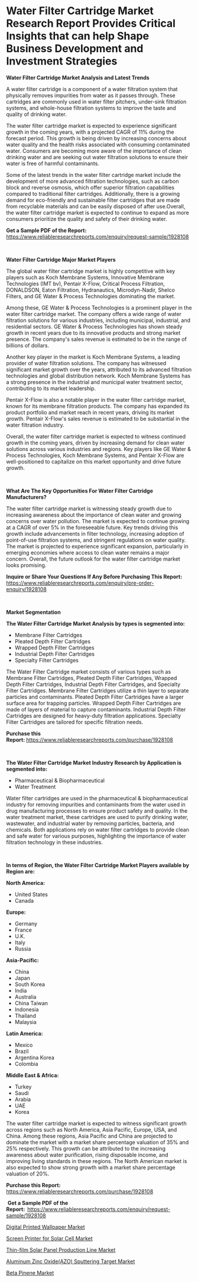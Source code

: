 <p><h1>Water Filter Cartridge Market Research Report Provides Critical Insights that can help Shape Business Development and Investment Strategies</h1></p><p><strong>Water Filter Cartridge Market Analysis and Latest Trends</strong></p>
<p><p>A water filter cartridge is a component of a water filtration system that physically removes impurities from water as it passes through. These cartridges are commonly used in water filter pitchers, under-sink filtration systems, and whole-house filtration systems to improve the taste and quality of drinking water.</p><p>The water filter cartridge market is expected to experience significant growth in the coming years, with a projected CAGR of 11% during the forecast period. This growth is being driven by increasing concerns about water quality and the health risks associated with consuming contaminated water. Consumers are becoming more aware of the importance of clean drinking water and are seeking out water filtration solutions to ensure their water is free of harmful contaminants.</p><p>Some of the latest trends in the water filter cartridge market include the development of more advanced filtration technologies, such as carbon block and reverse osmosis, which offer superior filtration capabilities compared to traditional filter cartridges. Additionally, there is a growing demand for eco-friendly and sustainable filter cartridges that are made from recyclable materials and can be easily disposed of after use.Overall, the water filter cartridge market is expected to continue to expand as more consumers prioritize the quality and safety of their drinking water.</p></p>
<p><strong>Get a Sample PDF of the Report:&nbsp;</strong> <a href="https://www.reliableresearchreports.com/enquiry/request-sample/1928108">https://www.reliableresearchreports.com/enquiry/request-sample/1928108</a></p>
<p>&nbsp;</p>
<p><strong>Water Filter Cartridge Major Market Players</strong></p>
<p><p>The global water filter cartridge market is highly competitive with key players such as Koch Membrane Systems, Innovative Membrane Technologies (IMT bv), Pentair X-Flow, Critical Process Filtration, DONALDSON, Eaton Filtration, Hydranautics, Microdyn-Nadir, Shelco Filters, and GE Water & Process Technologies dominating the market. </p><p>Among these, GE Water & Process Technologies is a prominent player in the water filter cartridge market. The company offers a wide range of water filtration solutions for various industries, including municipal, industrial, and residential sectors. GE Water & Process Technologies has shown steady growth in recent years due to its innovative products and strong market presence. The company's sales revenue is estimated to be in the range of billions of dollars.</p><p>Another key player in the market is Koch Membrane Systems, a leading provider of water filtration solutions. The company has witnessed significant market growth over the years, attributed to its advanced filtration technologies and global distribution network. Koch Membrane Systems has a strong presence in the industrial and municipal water treatment sector, contributing to its market leadership.</p><p>Pentair X-Flow is also a notable player in the water filter cartridge market, known for its membrane filtration products. The company has expanded its product portfolio and market reach in recent years, driving its market growth. Pentair X-Flow's sales revenue is estimated to be substantial in the water filtration industry.</p><p>Overall, the water filter cartridge market is expected to witness continued growth in the coming years, driven by increasing demand for clean water solutions across various industries and regions. Key players like GE Water & Process Technologies, Koch Membrane Systems, and Pentair X-Flow are well-positioned to capitalize on this market opportunity and drive future growth.</p></p>
<p>&nbsp;</p>
<p><strong>What Are The Key Opportunities For Water Filter Cartridge Manufacturers?</strong></p>
<p><p>The water filter cartridge market is witnessing steady growth due to increasing awareness about the importance of clean water and growing concerns over water pollution. The market is expected to continue growing at a CAGR of over 5% in the foreseeable future. Key trends driving this growth include advancements in filter technology, increasing adoption of point-of-use filtration systems, and stringent regulations on water quality. The market is projected to experience significant expansion, particularly in emerging economies where access to clean water remains a major concern. Overall, the future outlook for the water filter cartridge market looks promising.</p></p>
<p><strong>Inquire or Share Your Questions If Any Before Purchasing This Report:</strong> <a href="https://www.reliableresearchreports.com/enquiry/pre-order-enquiry/1928108">https://www.reliableresearchreports.com/enquiry/pre-order-enquiry/1928108</a></p>
<p>&nbsp;</p>
<p><strong>Market Segmentation</strong></p>
<p><strong>The Water Filter Cartridge Market Analysis by types is segmented into:</strong></p>
<p><ul><li>Membrane Filter Cartridges</li><li>Pleated Depth Filter Cartridges</li><li>Wrapped Depth Filter Cartridges</li><li>Industrial Depth Filter Cartridges</li><li>Specialty Filter Cartridges</li></ul></p>
<p><p>The Water Filter Cartridge market consists of various types such as Membrane Filter Cartridges, Pleated Depth Filter Cartridges, Wrapped Depth Filter Cartridges, Industrial Depth Filter Cartridges, and Specialty Filter Cartridges. Membrane Filter Cartridges utilize a thin layer to separate particles and contaminants. Pleated Depth Filter Cartridges have a larger surface area for trapping particles. Wrapped Depth Filter Cartridges are made of layers of material to capture contaminants. Industrial Depth Filter Cartridges are designed for heavy-duty filtration applications. Specialty Filter Cartridges are tailored for specific filtration needs.</p></p>
<p><strong>Purchase this Report:&nbsp;</strong><a href="https://www.reliableresearchreports.com/purchase/1928108">https://www.reliableresearchreports.com/purchase/1928108</a></p>
<p>&nbsp;</p>
<p><strong>The Water Filter Cartridge Market Industry Research by Application is segmented into:</strong></p>
<p><ul><li>Pharmaceutical & Biopharmaceutical</li><li>Water Treatment</li></ul></p>
<p><p>Water filter cartridges are used in the pharmaceutical & biopharmaceutical industry for removing impurities and contaminants from the water used in drug manufacturing processes to ensure product safety and quality. In the water treatment market, these cartridges are used to purify drinking water, wastewater, and industrial water by removing particles, bacteria, and chemicals. Both applications rely on water filter cartridges to provide clean and safe water for various purposes, highlighting the importance of water filtration technology in these industries.</p></p>
<p>&nbsp;</p>
<p><strong>In terms of Region, the Water Filter Cartridge Market Players available by Region are:</strong></p>
<p>
    <p> <strong> North America: </strong>
        <ul>
            <li>United States</li>
            <li>Canada</li>
        </ul>
        </p> 
    <p> <strong> Europe: </strong>
        <ul>
            <li>Germany</li>
            <li>France</li>
            <li>U.K.</li>
            <li>Italy</li>
            <li>Russia</li>
        </ul>
        </p> 
    <p> <strong> Asia-Pacific: </strong>
        <ul>
            <li>China</li>
            <li>Japan</li>
            <li>South Korea</li>
            <li>India</li>
            <li>Australia</li>
            <li>China Taiwan</li>
            <li>Indonesia</li>
            <li>Thailand</li>
            <li>Malaysia</li>
        </ul>
        </p> 
    <p> <strong> Latin America: </strong>
        <ul>
            <li>Mexico</li>
            <li>Brazil</li>
            <li>Argentina Korea</li>
            <li>Colombia</li>
        </ul>
        </p> 
    <p> <strong> Middle East & Africa: </strong>
        <ul>
            <li>Turkey</li>
            <li>Saudi</li>
            <li>Arabia</li>
            <li>UAE</li>
            <li>Korea</li>
        </ul>
    </p>
    </p>
<p><p>The water filter cartridge market is expected to witness significant growth across regions such as North America, Asia Pacific, Europe, USA, and China. Among these regions, Asia Pacific and China are projected to dominate the market with a market share percentage valuation of 35% and 25% respectively. This growth can be attributed to the increasing awareness about water purification, rising disposable income, and improving living standards in these regions. The North American market is also expected to show strong growth with a market share percentage valuation of 20%.</p></p>
<p><strong>Purchase this Report: </strong><a href="https://www.reliableresearchreports.com/purchase/1928108">https://www.reliableresearchreports.com/purchase/1928108</a></p>
<p>&nbsp;<strong>Get a Sample PDF of the Report:&nbsp;&nbsp;</strong><a href="https://www.reliableresearchreports.com/enquiry/request-sample/1928108">https://www.reliableresearchreports.com/enquiry/request-sample/1928108</a></p>
<p><strong></strong></p>
<p><p><a href="https://view.publitas.com/reportprime-1/insights-into-digital-printed-wallpaper-market-size-analysing-market-share-trends-and-growth-from-2024-to-2031/">Digital Printed Wallpaper Market</a></p><p><a href="https://chivalrous-flock-a86.notion.site/Screen-Printer-for-Solar-Cell-Market-Size-Share-Trends-Analysis-Report-By-Application-Regional-O-f9a6b68465d0463dbced05d1cc8b1e0c">Screen Printer for Solar Cell Market</a></p><p><a href="https://faithful-glue-af3.notion.site/Thin-film-Solar-Panel-Production-Line-Market-Size-and-Examines-its-Market-Scope-with-a-Primary-Foc-d14ecd3495f94af3b469df6545d2abfa">Thin-film Solar Panel Production Line Market</a></p><p><a href="https://angry-finch-aaf.notion.site/Aluminum-Zinc-Oxide-AZO-Sputtering-Target-Market-Size-and-Examines-its-Market-Scope-with-a-Primar-42eb456190b24149a4a8b67ca8b70c71">Aluminum Zinc Oxide(AZO) Sputtering Target Market</a></p><p><a href="https://view.publitas.com/reportprime-1/global-beta-pinene-market-by-types-applications-and-major-players-with-regional-growth-rate-analysis-and-development-situation-from-2024-to-2031/">Beta Pinene Market</a></p></p>